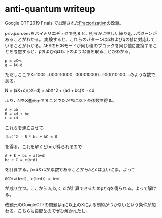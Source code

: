 # anti-quantum writeup

Google CTF 2019 Finals で出題された[Fractorization](https://ctftime.org/task/9675)の改題。

priv.json.encをバイナリエディタで見ると、明らかに怪しい繰り返しパターンがあることがわかる。
実験すると、これらのパターンはpおよびqの値に対応していることがわかる。AESのECBモードが同じ値のブロックを同じ値に変換することを考慮すると、pおよびqは以下のような値を取ることがわかる。

    p = aX+c
    q = bX+d

ただしここでX=1000...000010000...000010000...000010000....のような数である。

N = (aX+c)(bX+d) = abX^2 + (ad + bc)X + cd

より、NをX進表示することでただちに以下の係数を得る。

    A = ab
    B = ad + bc
    C = cd

これらを連立させて、

    (bc)^2 - B * bc + AC = 0

を得る。これを解くとbcが得られるので

    A + B + bc = a(b+d)
    bc + C = c(b+d)

を計算する。p=aX+cが素数であることからaとcは互いに素。よって

    GCD(a(b+d), c(b+d)) = b+d

が成り立つ。ここから a, b, c, d が計算できるためpとqを得られる。よって解ける。

改題元のGoogleCTFの問題はqに以上のXによる制約がつかないという条件が加わる。こちらも良問なのでぜひ解かれたし。
